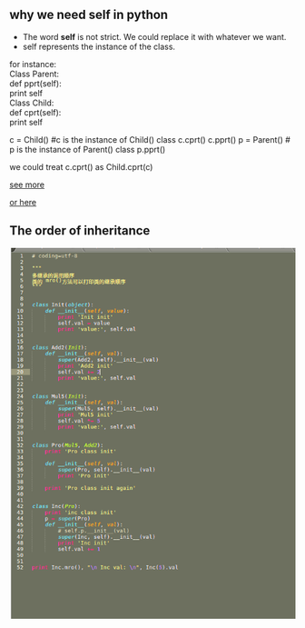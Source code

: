 ## why we need self in python

* The word **self** is not strict. We could replace it with whatever we want.
* self represents the instance of the class.

for instance:  
Class Parent:  
  def pprt(self):  
    print self  
Class Child:  
  def cprt(self):  
    print self  

c = Child() #c is the instance of Child() class
c.cprt()
c.pprt()
p = Parent() # p is the instance of Parent() class
p.pprt()


we could treat c.cprt() as Child.cprt(c)

[see more](http://python.jobbole.com/81921/)

[or here](https://stackoverflow.com/questions/2709821/what-is-the-purpose-of-self)

## The order of inheritance

![inheritance code](https://raw.githubusercontent.com/sevenlulu/python_notes/master/Screenshot%20from%202017-06-07%2018-07-36.png)

